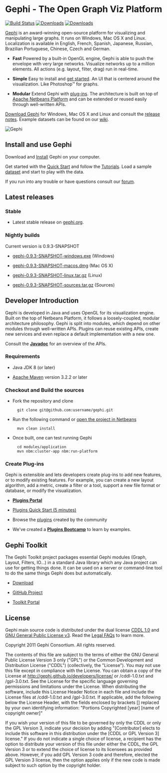# Gephi - The Open Graph Viz Platform

[![Build Status](https://app.travis-ci.com/gephi/gephi.svg?branch=master)](https://app.travis-ci.com/github/gephi/gephi)
[![Downloads](https://img.shields.io/github/downloads/gephi/gephi/v0.9.2/total.svg)](https://github.com/gephi/gephi/releases/tag/v0.9.2)
[![Downloads](https://img.shields.io/github/downloads/gephi/gephi/v0.9.1/total.svg)](https://github.com/gephi/gephi/releases/tag/v0.9.1)

[Gephi](http://gephi.org) is an award-winning open-source platform for visualizing and manipulating large graphs. It runs on Windows, Mac OS X and Linux. Localization is available in English, French, Spanish, Japanese, Russian, Brazilian Portuguese, Chinese, Czech and German.

- **Fast** Powered by a built-in OpenGL engine, Gephi is able to push the envelope with very large networks. Visualize networks up to a million elements. All actions (e.g. layout, filter, drag) run in real-time.

- **Simple** Easy to install and [get started](https://gephi.github.io/users/quick-start). An UI that is centered around the visualization. Like Photoshop™ for graphs.

- **Modular** Extend Gephi with [plug-ins](https://gephi.org/plugins). The architecture is built on top of [Apache Netbeans Platform](https://netbeans.apache.org/tutorials/nbm-quick-start.html) and can be extended or reused easily through well-written APIs.

[Download Gephi](https://gephi.github.io/users/download) for Windows, Mac OS X and Linux and consult the [release notes](https://github.com/gephi/gephi/wiki/Releases). Example datasets can be found on our [wiki](https://github.com/gephi/gephi/wiki/Datasets).

![Gephi](https://gephi.github.io/images/screenshots/select-tool-mini.png)

## Install and use Gephi

Download and [Install](https://gephi.github.io/users/install/) Gephi on your computer. 

Get started with the [Quick Start](https://gephi.github.io/users/quick-start/) and follow the [Tutorials](https://gephi.github.io/users/). Load a sample [dataset](https://github.com/gephi/gephi/wiki/Datasets) and start to play with the data.

If you run into any trouble or have questions consult our [forum](http://forum-gephi.org/).

## Latest releases

### Stable

- Latest stable release on [gephi.org](https://gephi.org/users/download/).

### Nightly builds

Current version is 0.9.3-SNAPSHOT

- [gephi-0.9.3-SNAPSHOT-windows.exe](https://oss.sonatype.org/service/local/artifact/maven/content?r=snapshots&g=org.gephi&a=gephi&v=0.9.3-SNAPSHOT&c=windows&p=exe) (Windows)

- [gephi-0.9.3-SNAPSHOT-macos.dmg](https://oss.sonatype.org/service/local/artifact/maven/content?r=snapshots&g=org.gephi&a=gephi&v=0.9.3-SNAPSHOT&c=macos&p=dmg) (Mac OS X)

- [gephi-0.9.3-SNAPSHOT-linux.tar.gz](https://oss.sonatype.org/service/local/artifact/maven/content?r=snapshots&g=org.gephi&a=gephi&v=0.9.3-SNAPSHOT&c=linux&p=tar.gz) (Linux)

- [gephi-0.9.3-SNAPSHOT-sources.tar.gz](https://oss.sonatype.org/service/local/artifact/maven/content?r=snapshots&g=org.gephi&a=gephi&v=0.9.3-SNAPSHOT&c=sources&p=tar.gz) (Sources)

## Developer Introduction

Gephi is developed in Java and uses OpenGL for its visualization engine. Built on the top of Netbeans Platform, it follows a loosely-coupled, modular architecture philosophy. Gephi is split into modules, which depend on other modules through well-written APIs. Plugins can reuse existing APIs, create new services and even replace a default implementation with a new one.

Consult the [**Javadoc**](http://gephi.github.io/gephi/0.9.2/apidocs/index.html) for an overview of the APIs.

### Requirements

- Java JDK 8 (or later)

- [Apache Maven](http://maven.apache.org/) version 3.2.2 or later

### Checkout and Build the sources

- Fork the repository and clone

        git clone git@github.com:username/gephi.git

- Run the following command or [open the project in Netbeans](https://github.com/gephi/gephi/wiki/How-to-build-Gephi)

        mvn clean install

- Once built, one can test running Gephi

		cd modules/application
		mvn nbm:cluster-app nbm:run-platform

### Create Plug-ins

Gephi is extensible and lets developers create plug-ins to add new features, or to modify existing features. For example, you can create a new layout algorithm, add a metric, create a filter or a tool, support a new file format or database, or modify the visualization.

- [**Plugins Portal**](https://github.com/gephi/gephi/wiki/Plugins)

- [Plugins Quick Start (5 minutes)](https://github.com/gephi/gephi/wiki/Plugin-Quick-Start)

- Browse the [plugins](https://gephi.org/plugins) created by the community

- We've created a [**Plugins Bootcamp**](https://github.com/gephi/gephi-plugins-bootcamp) to learn by examples.

## Gephi Toolkit

The Gephi Toolkit project packages essential Gephi modules (Graph, Layout, Filters, IO…) in a standard Java library which any Java project can use for getting things done. It can be used on a server or command-line tool to do the same things Gephi does but automatically.

- [Download](https://gephi.org/toolkit/)

- [GitHub Project](https://github.com/gephi/gephi-toolkit)

- [Toolkit Portal](https://github.com/gephi/gephi/wiki/Toolkit)

## License

Gephi main source code is distributed under the dual license [CDDL 1.0](http://www.opensource.org/licenses/CDDL-1.0) and [GNU General Public License v3](http://www.gnu.org/licenses/gpl.html). Read the [Legal FAQs](http://gephi.github.io/legal/faq/)  to learn more.
	
Copyright 2011 Gephi Consortium. All rights reserved.

The contents of this file are subject to the terms of either the GNU
General Public License Version 3 only ("GPL") or the Common
Development and Distribution License ("CDDL") (collectively, the
"License"). You may not use this file except in compliance with the
License. You can obtain a copy of the License at
http://gephi.github.io/developers/license/
or /cddl-1.0.txt and /gpl-3.0.txt. See the License for the
specific language governing permissions and limitations under the
License.  When distributing the software, include this License Header
Notice in each file and include the License files at
/cddl-1.0.txt and /gpl-3.0.txt. If applicable, add the following below the
License Header, with the fields enclosed by brackets [] replaced by
your own identifying information:
"Portions Copyrighted [year] [name of copyright owner]"

If you wish your version of this file to be governed by only the CDDL
or only the GPL Version 3, indicate your decision by adding
"[Contributor] elects to include this software in this distribution
under the [CDDL or GPL Version 3] license." If you do not indicate a
single choice of license, a recipient has the option to distribute
your version of this file under either the CDDL, the GPL Version 3 or
to extend the choice of license to its licensees as provided above.
However, if you add GPL Version 3 code and therefore, elected the GPL
Version 3 license, then the option applies only if the new code is
made subject to such option by the copyright holder.

